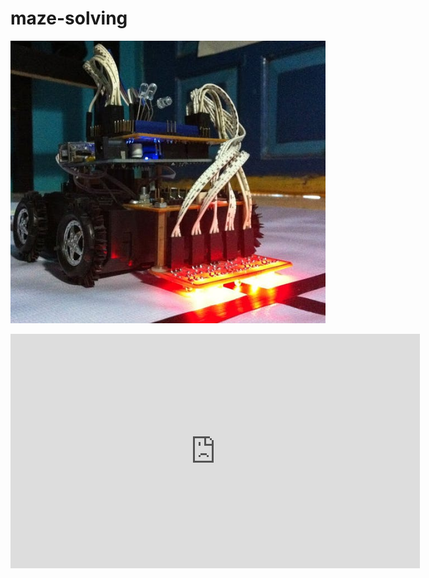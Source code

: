 # maze-solving
<p><img src='https://github.com/wedexyz/maze-solving/blob/main/img_7848_-_copy_VcoPQcwpPR.jfif'></p>
<iframe width="655" height="375" src="https://www.youtube.com/embed/gZ3zvf2PUA0" frameborder="0" allow="accelerometer; autoplay; clipboard-write; encrypted-media; gyroscope; picture-in-picture" allowfullscreen></iframe>
